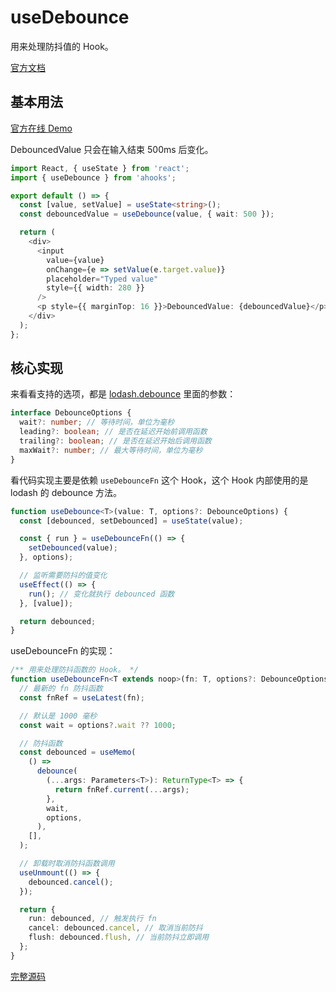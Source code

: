 # useDebounce

用来处理防抖值的 Hook。

[官方文档](https://ahooks.js.org/zh-CN/hooks/use-debounce)

## 基本用法

[官方在线 Demo](https://ahooks.js.org/~demos/usedebounce-demo1/)

DebouncedValue 只会在输入结束 500ms 后变化。

```ts
import React, { useState } from 'react';
import { useDebounce } from 'ahooks';

export default () => {
  const [value, setValue] = useState<string>();
  const debouncedValue = useDebounce(value, { wait: 500 });

  return (
    <div>
      <input
        value={value}
        onChange={e => setValue(e.target.value)}
        placeholder="Typed value"
        style={{ width: 280 }}
      />
      <p style={{ marginTop: 16 }}>DebouncedValue: {debouncedValue}</p>
    </div>
  );
};
```

## 核心实现

来看看支持的选项，都是 [lodash.debounce](https://lodash.com/docs/4.17.15#debounce) 里面的参数：

```ts
interface DebounceOptions {
  wait?: number; // 等待时间，单位为毫秒
  leading?: boolean; // 是否在延迟开始前调用函数
  trailing?: boolean; // 是否在延迟开始后调用函数
  maxWait?: number; // 最大等待时间，单位为毫秒
}
```

看代码实现主要是依赖 `useDebounceFn` 这个 Hook，这个 Hook 内部使用的是 lodash 的 debounce 方法。

```ts
function useDebounce<T>(value: T, options?: DebounceOptions) {
  const [debounced, setDebounced] = useState(value);

  const { run } = useDebounceFn(() => {
    setDebounced(value);
  }, options);

  // 监听需要防抖的值变化
  useEffect(() => {
    run(); // 变化就执行 debounced 函数
  }, [value]);

  return debounced;
}
```

useDebounceFn 的实现：

```ts
/** 用来处理防抖函数的 Hook。 */
function useDebounceFn<T extends noop>(fn: T, options?: DebounceOptions) {
  // 最新的 fn 防抖函数
  const fnRef = useLatest(fn);

  // 默认是 1000 毫秒
  const wait = options?.wait ?? 1000;

  // 防抖函数
  const debounced = useMemo(
    () =>
      debounce(
        (...args: Parameters<T>): ReturnType<T> => {
          return fnRef.current(...args);
        },
        wait,
        options,
      ),
    [],
  );

  // 卸载时取消防抖函数调用
  useUnmount(() => {
    debounced.cancel();
  });

  return {
    run: debounced, // 触发执行 fn
    cancel: debounced.cancel, // 取消当前防抖
    flush: debounced.flush, // 当前防抖立即调用
  };
}
```

[完整源码](https://github.com/alibaba/hooks/blob/v3.7.4/packages/hooks/src/useDebounce/index.ts)
